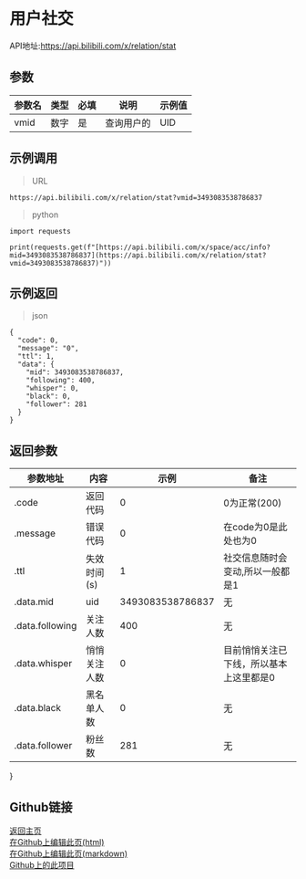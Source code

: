 # 用户社交
API地址:https://api.bilibili.com/x/relation/stat

## 参数
|参数名|	类型	|必填|	说明|	示例值|
|---|---|---|---|---|
|vmid	|数字|	是|	查询用户的| UID|	3493083538786837|

## 示例调用
>URL


```
https://api.bilibili.com/x/relation/stat?vmid=3493083538786837
```


>python


```
import requests

print(requests.get(f"[https://api.bilibili.com/x/space/acc/info?mid=3493083538786837](https://api.bilibili.com/x/relation/stat?vmid=3493083538786837)"))
```


## 示例返回
>json


```
{
  "code": 0,
  "message": "0",
  "ttl": 1,
  "data": {
    "mid": 3493083538786837,
    "following": 400,
    "whisper": 0,
    "black": 0,
    "follower": 281
  }
}
```


## 返回参数
| 参数地址  |  内容 |  示例 |  备注 |  
| ------------ | ---------------- | ------------ | ------------ |   
| .code  | 返回代码  | 0  |  0为正常(200) |  
|  .message | 错误代码  | 0  | 在code为0是此处也为0  |  
|  .ttl |  失效时间(s) | 1  | 社交信息随时会变动,所以一般都是1  |  
| .data.mid | uid | 3493083538786837 | 无 |
| .data.following | 关注人数 | 400 | 无 |
| .data.whisper | 悄悄关注人数 | 0 | 目前悄悄关注已下线，所以基本上这里都是0 |
| .data.black | 黑名单人数 | 0 | 无 |
| .data.follower | 粉丝数 | 281 | 无 |

}
## Github链接
[返回主页](https://qiufengcute.github.io/unofficial-bilibili-apis-docs/)  
[在Github上编辑此页(html)](https://github.com/qiufengcute/unofficial-bilibili-apis-docs/edit/main/docs/html/user_social.html)  
[在Github上编辑此页(markdown)](https://github.com/qiufengcute/unofficial-bilibili-apis-docs/edit/main/docs/markdown/user_social.md)  
[Github上的此项目](https://github.com/qiufengcute/unofficial-bilibili-apis-docs/)

